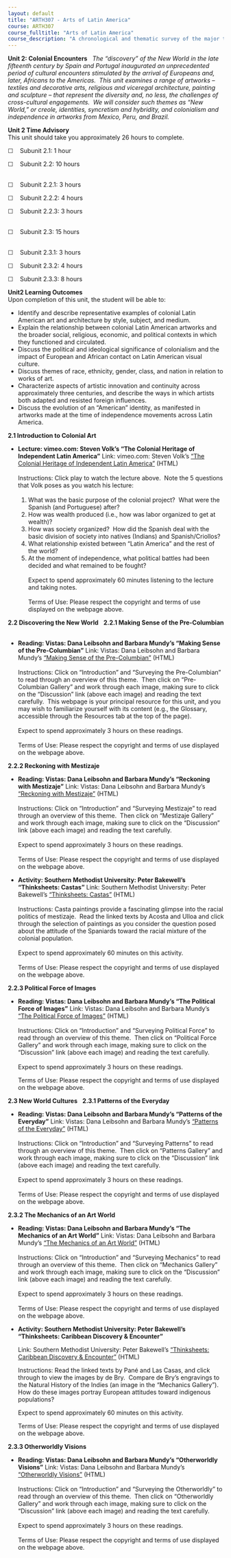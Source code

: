 ```yaml
---
layout: default
title: "ARTH307 - Arts of Latin America"
course: ARTH307
course_fulltitle: "Arts of Latin America"
course_description: "A chronological and thematic survey of the major themes and developments in the history of Latin American art, covering the pre-Columbian period, European Conquest, and modern and contemporary art across the Americas."
---
```

**Unit 2: Colonial Encounters** <span id="2"></span> 
*The “discovery” of the New World in the late fifteenth century by Spain
and Portugal inaugurated an unprecedented period of cultural encounters
stimulated by the arrival of Europeans and, later, Africans to the
Americas.  This unit examines a range of artworks – textiles and
decorative arts, religious and viceregal architecture, painting and
sculpture – that represent the diversity and, no less, the challenges of
cross-cultural engagements.  We will consider such themes as “New
World,” or creole, identities, syncretism and hybridity, and colonialism
and independence in artworks from Mexico, Peru, and Brazil.*

**Unit 2 Time Advisory**  
This unit should take you approximately 26 hours to complete.  
  
 ☐    Subunit 2.1: 1 hour  
  
 ☐    Subunit 2.2: 10 hours  
  

☐    Subunit 2.2.1: 3 hours  
  
 ☐    Subunit 2.2.2: 4 hours  
  
 ☐    Subunit 2.2.3: 3 hours  
  

☐    Subunit 2.3: 15 hours  
  

☐    Subunit 2.3.1: 3 hours  
  
 ☐    Subunit 2.3.2: 4 hours  
  
 ☐    Subunit 2.3.3: 8 hours

**Unit2 Learning Outcomes**  
Upon completion of this unit, the student will be able to:
-   Identify and describe representative examples of colonial Latin
    American art and architecture by style, subject, and medium.
-   Explain the relationship between colonial Latin American artworks
    and the broader social, religious, economic, and political contexts
    in which they functioned and circulated.
-   Discuss the political and ideological significance of colonialism
    and the impact of European and African contact on Latin American
    visual culture.
-   Discuss themes of race, ethnicity, gender, class, and nation in
    relation to works of art.
-   Characterize aspects of artistic innovation and continuity across
    approximately three centuries, and describe the ways in which
    artists both adapted and resisted foreign influences.
-   Discuss the evolution of an “American” identity, as manifested in
    artworks made at the time of independence movements across Latin
    America.

**2.1 Introduction to Colonial Art** <span id="2.1"></span> 
-   **Lecture: vimeo.com: Steven Volk’s “The Colonial Heritage of
    Independent Latin America”**
    Link: vimeo.com: Steven Volk’s [“The Colonial Heritage of
    Independent Latin America”](http://vimeo.com/8982071) (HTML)  
        
     Instructions: Click play to watch the lecture above.  Note the 5
    questions that Volk poses as you watch his lecture:  
        
     1. What was the basic purpose of the colonial project?  What were
    the Spanish (and Portuguese) after?  
     2. How was wealth produced (i.e., how was labor organized to get at
    wealth)?  
     3. How was society organized?  How did the Spanish deal with the
    basic division of society into natives (Indians) and
    Spanish/Criollos?  
     4. What relationship existed between “Latin America” and the rest
    of the world?  
     5. At the moment of independence, what political battles had been
    decided and what remained to be fought?  
        
     Expect to spend approximately 60 minutes listening to the lecture
    and taking notes.  
        
     Terms of Use: Please respect the copyright and terms of use
    displayed on the webpage above. 

**2.2 Discovering the New World** <span id="2.2"></span> 
**2.2.1 Making Sense of the Pre-Columbian** <span id="2.2.1"></span> 
-   **Reading: Vistas: Dana Leibsohn and Barbara Mundy’s “Making Sense
    of the Pre-Columbian”**
    Link: Vistas: Dana Leibsohn and Barbara Mundy’s [“Making Sense of
    the
    Pre-Columbian”](http://www.smith.edu/vistas/vistas_web/precolumbian.htm)
    (HTML)  
        
     Instructions: Click on “Introduction” and “Surveying the
    Pre-Columbian” to read through an overview of this theme.  Then
    click on “Pre-Columbian Gallery” and work through each image, making
    sure to click on the “Discussion” link (above each image) and
    reading the text carefully.  This webpage is your principal resource
    for this unit, and you may wish to familiarize yourself with its
    content (e.g., the Glossary, accessible through the Resources tab at
    the top of the page).  
        
     Expect to spend approximately 3 hours on these readings.  
        
     Terms of Use: Please respect the copyright and terms of use
    displayed on the webpage above. 

**2.2.2 Reckoning with Mestizaje** <span id="2.2.2"></span> 
-   **Reading: Vistas: Dana Leibsohn and Barbara Mundy’s “Reckoning with
    Mestizaje”**
    Link: Vistas: Dana Leibsohn and Barbara Mundy’s [“Reckoning with
    Mestizaje”](http://www.smith.edu/vistas/vistas_web/reckoning.htm)
    (HTML)  
        
     Instructions: Click on “Introduction” and “Surveying Mestizaje” to
    read through an overview of this theme.  Then click on “Mestizaje
    Gallery” and work through each image, making sure to click on the
    “Discussion” link (above each image) and reading the text
    carefully.  
        
     Expect to spend approximately 3 hours on these readings.  
        
     Terms of Use: Please respect the copyright and terms of use
    displayed on the webpage above. 

-   **Activity: Southern Methodist University: Peter Bakewell’s
    “Thinksheets: Castas”**
    Link: Southern Methodist University: Peter Bakewell’s [“Thinksheets:
    Castas”](http://faculty.smu.edu/bakewell/BAKEWELL/thinksheets/castas.html)
    (HTML)  
        
     Instructions: Casta paintings provide a fascinating glimpse into
    the racial politics of mestizaje.  Read the linked texts by Acosta
    and Ulloa and click through the selection of paintings as you
    consider the question posed about the attitude of the Spaniards
    toward the racial mixture of the colonial population.  
        
     Expect to spend approximately 60 minutes on this activity.  
        
     Terms of Use: Please respect the copyright and terms of use
    displayed on the webpage above. 

**2.2.3 Political Force of Images** <span id="2.2.3"></span> 
-   **Reading: Vistas: Dana Leibsohn and Barbara Mundy’s “The Political
    Force of Images”**
    Link: Vistas: Dana Leibsohn and Barbara Mundy’s [“The Political
    Force of
    Images”](http://www.smith.edu/vistas/vistas_web/political.htm) (HTML)  
        
     Instructions: Click on “Introduction” and “Surveying Political
    Force” to read through an overview of this theme.  Then click on
    “Political Force Gallery” and work through each image, making sure
    to click on the “Discussion” link (above each image) and reading the
    text carefully.  
        
     Expect to spend approximately 3 hours on these readings.  
      
     Terms of Use: Please respect the copyright and terms of use
    displayed on the webpage above. 

**2.3 New World Cultures** <span id="2.3"></span> 
**2.3.1 Patterns of the Everyday** <span id="2.3.1"></span> 
-   **Reading: Vistas: Dana Leibsohn and Barbara Mundy’s “Patterns of
    the Everyday”**
    Link: Vistas: Dana Leibsohn and Barbara Mundy’s [“Patterns of the
    Everyday”](http://www.smith.edu/vistas/vistas_web/patterns.htm) (HTML)  
        
     Instructions: Click on “Introduction” and “Surveying Patterns” to
    read through an overview of this theme.  Then click on “Patterns
    Gallery” and work through each image, making sure to click on the
    “Discussion” link (above each image) and reading the text
    carefully.  
        
     Expect to spend approximately 3 hours on these readings.  
        
     Terms of Use: Please respect the copyright and terms of use
    displayed on the webpage above. 

**2.3.2 The Mechanics of an Art World** <span id="2.3.2"></span> 
-   **Reading: Vistas: Dana Leibsohn and Barbara Mundy’s “The Mechanics
    of an Art World”**
    Link: Vistas: Dana Leibsohn and Barbara Mundy’s [“The Mechanics of
    an Art
    World”](http://www.smith.edu/vistas/vistas_web/mechanics.htm) (HTML)  
        
     Instructions: Click on “Introduction” and “Surveying Mechanics” to
    read through an overview of this theme.  Then click on “Mechanics
    Gallery” and work through each image, making sure to click on the
    “Discussion” link (above each image) and reading the text
    carefully.  
        
     Expect to spend approximately 3 hours on these readings.  
        
     Terms of Use: Please respect the copyright and terms of use
    displayed on the webpage above. 

-   **Activity: Southern Methodist University: Peter Bakewell’s
    “Thinksheets: Caribbean Discovery & Encounter”**

    Link: Southern Methodist University: Peter Bakewell’s [“Thinksheets:
    Caribbean Discovery &
    Encounter”](http://faculty.smu.edu/bakewell/BAKEWELL/thinksheets/caribbean-early.html)
    (HTML)

    Instructions: Read the linked texts by Pané and Las Casas, and click
    through to view the images by de Bry.  Compare de Bry’s engravings
    to the Natural History of the Indies (an image in the “Mechanics
    Gallery”).  How do these images portray European attitudes toward
    indigenous populations?

    Expect to spend approximately 60 minutes on this activity.

    Terms of Use: Please respect the copyright and terms of use
    displayed on the webpage above.

**2.3.3 Otherworldly Visions** <span id="2.3.3"></span> 
-   **Reading: Vistas: Dana Leibsohn and Barbara Mundy’s “Otherworldly
    Visions”**
    Link: Vistas: Dana Leibsohn and Barbara Mundy’s [“Otherworldly
    Visions”](http://www.smith.edu/vistas/vistas_web/otherworldly.htm) (HTML)  
        
     Instructions: Click on “Introduction” and “Surveying the
    Otherworldly” to read through an overview of this theme.  Then click
    on “Otherworldly Gallery” and work through each image, making sure
    to click on the “Discussion” link (above each image) and reading the
    text carefully.  
        
     Expect to spend approximately 3 hours on these readings.  
        
     Terms of Use: Please respect the copyright and terms of use
    displayed on the webpage above.


